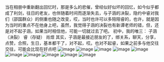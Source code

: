 当在相册中重新翻出回忆时，那是多么的悲催，曾经似好似坏的回忆，如今似乎都成了利剑，往日的老友，也伴随着时间而逐渐失去，与子涵的决裂，隐约中睿对我们（邵国群众）的侧重也随之改变，哎，当时也许可以多陪陪睿的，也许，就是因为当时的重点不在他身上吧，虽然，我觉得子涵的决裂也有新谭老师的错，但，还是对不起子涵，如果当时相信他，可能一切就过去了吧。
初中，我的唯三：
子涵（决裂）
睿（存疑）
肖煜
其实，子涵是最接近朋友的了，绑关系，聊天，分享，点赞，合照，生日，基本都干了，对不起，哎。也对不起睿，如果之前多与他交往交往，可能会比现在好点吧
![image](http://photonjmaz.photo.store.qq.com/psc?/V52ozzww2eLuuZ44KdJ83HvLhp2Y2TN3/LiySpxowE0yeWXwBdXN*Sa.nfTeSFWVyzq23vPDgoRFkjVjcZVbOVDXg8tcJ2DRXagfcrKVpV30.A7ytLFyFijKDHU2By.Tp1uO55Om1G2w!/b&bo=jgJSAY4CUgEDEDU!)
![image](http://photonjmaz.photo.store.qq.com/psc?/V52ozzww2eLuuZ44KdJ83HvLhp2Y2TN3/LiySpxowE0yeWXwBdXN*SZkDaEpZ.xWON6UByTDffd70Fm*VxQ0SjDzb9f6vi7xmtt3Xr9T9Nbxz4X61bsztzbFekszr6AdvqqZq1tXoLlk!/b&bo=4gMZBOIDGQQWECA!)
![image](http://photonjmaz.photo.store.qq.com/psc?/V52ozzww2eLuuZ44KdJ83HvLhp2Y2TN3/LiySpxowE0yeWXwBdXN*Sfv2LhlQXfzGkZvQH**fZCV*Z9D2WIBmA.tFfVA9n.5ndrvc4YtNBxrNI4ZLwE0E3lkrjEw5Un6C*eMVLONubbw!/b&bo=4gPbA.ID2wMDEDU!)
![image](http://photonjmaz.photo.store.qq.com/psc?/V52ozzww2eLuuZ44KdJ83HvLhp2Y2TN3/LiySpxowE0yeWXwBdXN*SWVhTGPBdb4SLT0hExK5UA1ubmAaRBq1x37uuNiJouQHGS6ulVz2mYfESSyC.5cvmh6zP2KPRu.OQ1tJbYl06Ng!/b&bo=4gPBI.IDwSMWECA!)
![image](http://photonjmaz.photo.store.qq.com/psc?/V52ozzww2eLuuZ44KdJ83HvLhp2Y2TN3/LiySpxowE0yeWXwBdXN*Sbk8BdYtEcbAe9YDzco.oHZsbuWogQS6.FD5EWeueWi70vSE72Mxonf7u3xUxcH39XwV.M.LJSd3t4pwFQZRwAQ!/b&bo=VQhABlUIQAYWECA!)
![image](http://photonjmaz.photo.store.qq.com/psc?/V52ozzww2eLuuZ44KdJ83HvLhp2Y2TN3/LiySpxowE0yeWXwBdXN*SQDxbWJr5nRpsvvEPaZdRXLThh3j959BuUSsgt0xRFBRwfp5JxpUBQGnLbEcHzaPTKS7UiHmoyPTDkTaV9rMEPQ!/b&bo=VQhABlUIQAYWECA!)
![image](http://photonjmaz.photo.store.qq.com/psc?/V52ozzww2eLuuZ44KdJ83HvLhp2Y2TN3/LiySpxowE0yeWXwBdXN*SdoIELp9JzXkCXuFRykO9tLzP.aWbxo8dG9FzWeyexA9tSgN.gi8yyfTkF6*mzwJ4CGPNOOQCJL8MVgpyJ.BBVE!/b&bo=VQhABlUIQAYWECA!)
![image](http://photonjmaz.photo.store.qq.com/psc?/V52ozzww2eLuuZ44KdJ83HvLhp2Y2TN3/LiySpxowE0yeWXwBdXN*SeW6vm2x3hDApj55Usk1C4NI7htzG.XCFE8J3uhMqJ.B353xMUnAGIbjMhtCod1We.JQV6HAKjoZVBPk4Sh5DEs!/b&bo=VQhABlUIQAYWECA!)
![image](http://photonjmaz.photo.store.qq.com/psc?/V52ozzww2eLuuZ44KdJ83HvLhp2Y2TN3/LiySpxowE0yeWXwBdXN*SQHy3xalKQMBzt897CoWLJijdKDuD.pZ0egBNVh7rmG2ZvlR.D5UQx8Ak7Shm5tolKoVGKtbFLdhabwr2lQ*m6E!/b&bo=qgb*BKoG*wQWECA!)
![image](http://photonjmaz.photo.store.qq.com/psc?/V52ozzww2eLuuZ44KdJ83HvLhp2Y2TN3/LiySpxowE0yeWXwBdXN*Scfif3NMptq6lPXhf8Ne8rNdaZbj*rCuctaeE2KgMkHB8cZJASqQ1QprhWbcpzgUAx4X8zAkZkyS4EUYhUQFLwk!/b&bo=VQhABlUIQAYWECA!)